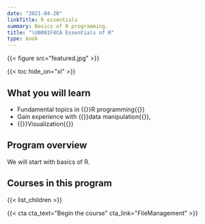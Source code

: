 ```yaml
---
date: "2021-04-20"
linkTitle: R essentials
summary: Basics of R programming.
title: "\U0001F4CA Essentials of R"
type: book
---
```


{{< figure src="featured.jpg" >}}

{{< toc hide_on="xl" >}}

## What you will learn

- Fundamental topics in {{<hl>}}R programming{{</hl>}}
- Gain experience with {{<hl>}}data manipulation{{</hl>}}, 
- {{<hl>}}Visualization{{</hl>}} 

## Program overview

We will start with basics of R. 

## Courses in this program

{{< list_children >}}




{{< cta cta_text="Begin the course" cta_link="FileManagement" >}}
